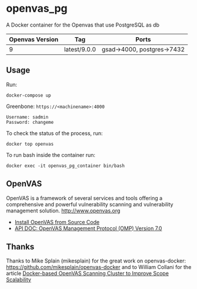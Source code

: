 # openvas_pg
A Docker container for the Openvas that use PostgreSQL as db

| Openvas Version | Tag         | Ports                     |
|-----------------|-------------|---------------------------|
| 9               | latest/9.0.0| gsad->4000, postgres->7432|


Usage
-----

Run:

```
docker-compose up
```

Greenbone: `https://<machinename>:4000`

```
Username: sadmin
Password: changeme
```

To check the status of the process, run:

```
docker top openvas
```

To run bash inside the container run:

```
docker exec -it openvas_pg_container bin/bash
```

OpenVAS
-------
OpenVAS is a framework of several services and tools offering a comprehensive and powerful vulnerability scanning and vulnerability management solution.
http://www.openvas.org

- [Install OpenVAS from Source Code](http://www.openvas.org/install-source.html)
- [API DOC: OpenVAS Management Protocol (OMP) Version 7.0](http://docs.greenbone.net/API/OMP/omp-7.0.html)

Thanks
------
Thanks to Mike Splain (mikesplain) for the great work on openvas-docker: https://github.com/mikesplain/openvas-docker
and to William Collani for the article [Docker-based OpenVAS Scanning Cluster to Improve Scope Scalability](https://www.nopsec.com/blog/docker-based-openvas-scanning-cluster-improve-scope-scalability/)
